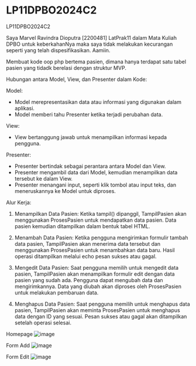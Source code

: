 # LP11DPBO2024C2
LP11DPBO2024C2

Saya Marvel Ravindra Dioputra [2200481] LatPrak11 dalam Mata Kuliah DPBO untuk keberkahanNya maka saya tidak melakukan kecurangan seperti yang telah dispesifikasikan. Aamiin.

Membuat kode oop php bertema pasien, dimana hanya terdapat satu tabel pasien yang tidadk berelasi dengan struktur MVP.

Hubungan antara Model, View, dan Presenter dalam Kode:

Model:
- Model merepresentasikan data atau informasi yang digunakan dalam aplikasi.
- Model memberi tahu Presenter ketika terjadi perubahan data.

View:
- View bertanggung jawab untuk menampilkan informasi kepada pengguna.

Presenter:
- Presenter bertindak sebagai perantara antara Model dan View.
- Presenter mengambil data dari Model, kemudian menampilkan data tersebut ke dalam View.
- Presenter menangani input, seperti klik tombol atau input teks, dan meneruskannya ke Model untuk diproses.

Alur Kerja:
1. Menampilkan Data Pasien:
  Ketika tampil() dipanggil, TampilPasien akan menggunakan ProsesPasien untuk mendapatkan data pasien.
  Data pasien kemudian ditampilkan dalam bentuk tabel HTML.

2. Menambah Data Pasien:
  Ketika pengguna mengirimkan formulir tambah data pasien, TampilPasien akan menerima data tersebut dan menggunakan ProsesPasien untuk menambahkan data baru.
  Hasil operasi ditampilkan melalui echo pesan sukses atau gagal.

3. Mengedit Data Pasien:
  Saat pengguna memilih untuk mengedit data pasien, TampilPasien akan menampilkan formulir edit dengan data pasien yang sudah ada.
  Pengguna dapat mengubah data dan mengirimkannya.
  Data yang diubah akan diproses oleh ProsesPasien untuk melakukan pembaruan data.

4. Menghapus Data Pasien:
  Saat pengguna memilih untuk menghapus data pasien, TampilPasien akan meminta ProsesPasien untuk menghapus data dengan ID yang sesuai.
  Pesan sukses atau gagal akan ditampilkan setelah operasi selesai.

Homepage
![image](https://github.com/rdmrvl/LP11DPBO2024C2/assets/64513644/053cd199-5f1d-4e5e-900d-5be47a84c0f5)

Form Add
![image](https://github.com/rdmrvl/LP11DPBO2024C2/assets/64513644/ee053045-299c-419d-8575-b378f90c1cbf)

Form Edit
![image](https://github.com/rdmrvl/LP11DPBO2024C2/assets/64513644/18115527-0086-46a8-8312-bfbecc2b3c71)

